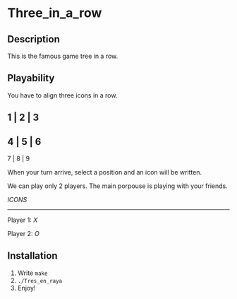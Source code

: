 # Three_in_a_row

## Description

This is the famous game tree in a row.

## Playability

You have to align three icons in a row.

1 | 2 | 3
---------
4 | 5 | 6
---------
7 | 8 | 9

When your turn arrive, select a position and an icon will be written.

We can play only 2 players. The main porpouse is playing with your friends.

*ICONS*
___
Player 1: *X*

Player 2: *O*

## Installation

1) Write `make`
2) `./Tres_en_raya`
3) Enjoy!
